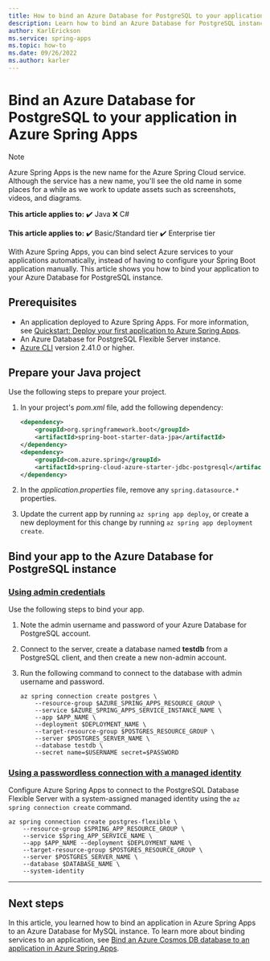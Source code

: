 ```yaml
---
title: How to bind an Azure Database for PostgreSQL to your application in Azure Spring Apps
description: Learn how to bind an Azure Database for PostgreSQL instance to your application in Azure Spring Apps.
author: KarlErickson
ms.service: spring-apps
ms.topic: how-to
ms.date: 09/26/2022
ms.author: karler
---
```


# Bind an Azure Database for PostgreSQL to your application in Azure Spring Apps

> [!NOTE]
> Azure Spring Apps is the new name for the Azure Spring Cloud service. Although the service has a new name, you'll see the old name in some places for a while as we work to update assets such as screenshots, videos, and diagrams.

**This article applies to:** ✔️ Java ❌ C#

**This article applies to:** ✔️ Basic/Standard tier ✔️ Enterprise tier

With Azure Spring Apps, you can bind select Azure services to your applications automatically, instead of having to configure your Spring Boot application manually. This article shows you how to bind your application to your Azure Database for PostgreSQL instance.

## Prerequisites

* An application deployed to Azure Spring Apps. For more information, see [Quickstart: Deploy your first application to Azure Spring Apps](./quickstart.md).
* An Azure Database for PostgreSQL Flexible Server instance.
* [Azure CLI](/cli/azure/install-azure-cli) version 2.41.0 or higher.

## Prepare your Java project

Use the following steps to prepare your project.

1. In your project's *pom.xml* file, add the following dependency:

   ```xml
   <dependency>
       <groupId>org.springframework.boot</groupId>
       <artifactId>spring-boot-starter-data-jpa</artifactId>
   </dependency>
   <dependency>
       <groupId>com.azure.spring</groupId>
       <artifactId>spring-cloud-azure-starter-jdbc-postgresql</artifactId>
   </dependency>
   ```

1. In the *application.properties* file, remove any `spring.datasource.*` properties.

1. Update the current app by running `az spring app deploy`, or create a new deployment for this change by running `az spring app deployment create`.

## Bind your app to the Azure Database for PostgreSQL instance

### [Using admin credentials](#tab/Secrets)

Use the following steps to bind your app.

1. Note the admin username and password of your Azure Database for PostgreSQL account.

1. Connect to the server, create a database named **testdb** from a PostgreSQL client, and then create a new non-admin account.

1. Run the following command to connect to the database with admin username and password.

   ```azurecli
   az spring connection create postgres \
       --resource-group $AZURE_SPRING_APPS_RESOURCE_GROUP \
       --service $AZURE_SPRING_APPS_SERVICE_INSTANCE_NAME \
       --app $APP_NAME \
       --deployment $DEPLOYMENT_NAME \
       --target-resource-group $POSTGRES_RESOURCE_GROUP \
       --server $POSTGRES_SERVER_NAME \
       --database testdb \
       --secret name=$USERNAME secret=$PASSWORD
   ```

### [Using a passwordless connection with a managed identity](#tab/Passwordless)

Configure Azure Spring Apps to connect to the PostgreSQL Database Flexible Server with a system-assigned managed identity using the `az spring connection create` command.

```azurecli
az spring connection create postgres-flexible \
    --resource-group $SPRING_APP_RESOURCE_GROUP \
    --service $Spring_APP_SERVICE_NAME \
    --app $APP_NAME --deployment $DEPLOYMENT_NAME \
    --target-resource-group $POSTGRES_RESOURCE_GROUP \
    --server $POSTGRES_SERVER_NAME \
    --database $DATABASE_NAME \
    --system-identity
```

---

## Next steps

In this article, you learned how to bind an application in Azure Spring Apps to an Azure Database for MySQL instance. To learn more about binding services to an application, see [Bind an Azure Cosmos DB database to an application in Azure Spring Apps](./how-to-bind-cosmos.md).
